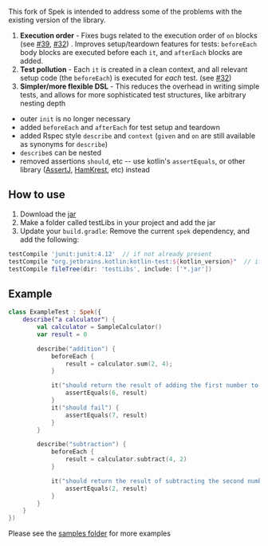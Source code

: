 This fork of Spek is intended to address some of the problems with the existing version of the library.  

1. **Execution order** - Fixes bugs related to the execution order of `on` blocks (see [#39](https://github.com/JetBrains/spek/issues/39), [#32](https://github.com/JetBrains/spek/issues/32)) .  Improves setup/teardown features for tests: `beforeEach` body blocks are executed before each `it`, and `afterEach` blocks are added.
1. **Test pollution** - Each `it` is created in a clean context, and all relevant setup code (the `beforeEach`) is executed for *each* test.  (see [#32](https://github.com/JetBrains/spek/issues/32))
1. **Simpler/more flexible DSL** - This reduces the overhead in writing simple tests, and allows for more sophisticated test structures, like arbitrary nesting depth
  - outer `init` is no longer necessary
  - added `beforeEach` and `afterEach` for test setup and teardown
  - added Rspec style `describe` and `context` (`given` and `on` are still available as synonyms for `describe`)
  - `describe`s can be nested
  - removed assertions `should`, etc -- use kotlin's `assertEquals`, or other library ([AssertJ](http://joel-costigliola.github.io/assertj/), [HamKrest](https://github.com/npryce/hamkrest), etc) instead

## How to use
1. Download the [jar](https://github.com/lkogler/spek/releases)
2. Make a folder called testLibs in your project and add the jar
3. Update your `build.gradle`: Remove the current `spek` dependency, and add the following:

  ```groovy
  testCompile 'junit:junit:4.12'  // if not already present
  testCompile "org.jetbrains.kotlin:kotlin-test:${kotlin_version}"  // if not already present
  testCompile fileTree(dir: 'testLibs', include: ['*.jar'])
  ```

## Example

```kotlin
class ExampleTest : Spek({
    describe("a calculator") {
        val calculator = SampleCalculator()
        var result = 0

        describe("addition") {
            beforeEach {
                result = calculator.sum(2, 4);
            }

            it("should return the result of adding the first number to the second number") {
                assertEquals(6, result)
            }
            it("should fail") {
                assertEquals(7, result)
            }
        }

        describe("subtraction") {
            beforeEach {
                result = calculator.subtract(4, 2)
            }

            it("should return the result of subtracting the second number from the first number") {
                assertEquals(2, result)
            }
        }
    }
})

```
Please see the [samples folder](https://github.com/lkogler/spek/tree/master/spek-samples/src/main/kotlin/org/jetbrains/spek/samples) for more examples

